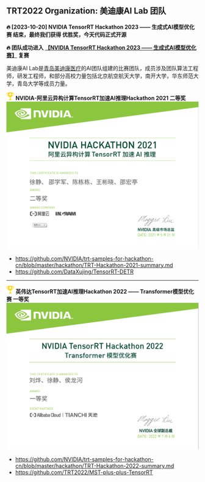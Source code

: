 ## TRT2022 Organization: 美迪康AI Lab 团队

**:fire: [2023-10-20] NVIDIA TensorRT Hackathon 2023 —— 生成式AI模型优化赛 结束，最终我们获得 优胜奖，今天代码正式开源**

**:fire: 团队成功进入 [【NVIDIA TensorRT Hackathon 2023 —— 生成式AI模型优化赛】](https://tianchi.aliyun.com/competition/entrance/532108/introduction) 复赛**

美迪康AI Lab是[青岛美迪康医疗](https://www.medicon.com.cn/)的AI团队组建的比赛团队，成员涉及团队算法工程师，研发工程师，和部分高校力量包括北京航空航天大学，南开大学，华东师范大学，青岛大学等成员力量。


<div >
<img src="./profile/image/achievement.png"  width=20 height=20 />  <b> NVIDIA-阿里云异构计算TensorRT加速AI推理Hackathon 2021 二等奖 </b>
</div>

 
<div align=center>
<img src="./profile/image/2021.png" />
</div>

+ <https://github.com/NVIDIA/trt-samples-for-hackathon-cn/blob/master/hackathon/TRT-Hackathon-2021-summary.md>
+ <https://github.com/DataXujing/TensorRT-DETR>

------

<div >
<img src="./profile/image/achievement.png"  width=20 height=20 />  <b> 英伟达TensorRT加速AI推理Hackathon 2022 —— Transformer模型优化赛 一等奖 </b>
</div>


 
<div align=center>
<img src="./profile/image/2022.png" />
</div>

+ <https://github.com/NVIDIA/trt-samples-for-hackathon-cn/blob/master/hackathon/TRT-Hackathon-2022-summary.md>
+ <https://github.com/TRT2022/MST-plus-plus-TensorRT>
